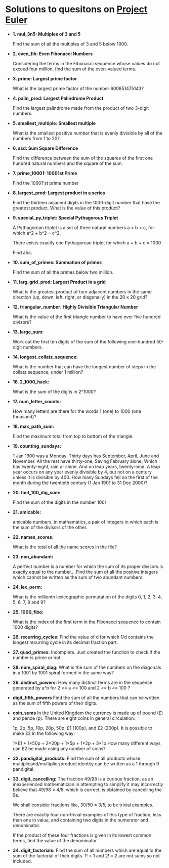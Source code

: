 # Solutions to quesitons on [Project Euler](https://projecteuler.net/archives)
- **1. mul_3n5: Multiples of 3 and 5**

  Find the sum of all the multiples of 3 and 5 below 1000.

- **2. even_fib: Even Fibonacci Numbers**

  Considering the terms in the Fibonacci sequence whose values do not exceed four million, find the sum of the even-valued terms.

- **3. prime: Largest prime factor**

  What is the largest prime factor of the number 600851475143?

- **4. palin_prod: Largest Palindrome Product**

  Find the largest palindrome made from the product of two 3-digit numbers.
  
- **5. smallest_multiple: Smallest multiple**

  What is the smallest positive number that is evenly divisible by all of the numbers from 1 to 20?

- **6. ssd: Sum Square Difference**

  Find the difference between the sum of the squares of the first one hundred natural numbers and the square of the sum.

- **7. prime_10001: 10001st Prime**

  Find the 10001'st prime number

- **8. largest_prod: Largest product in a series**

  Find the thirteen adjacent digits in the 1000-digit number that have the greatest product. What is the value of this product?

- **9. special_py_triplet: Special Pythagorous Triplet**

  A Pythagorean triplet is a set of three natural numbers a < b < c, for which a^2 + b^2 = c^2.

  There exists exactly one Pythagorean triplet for which a + b + c = 1000

  Find a*b*c.

- **10. sum_of_primes: Summation of primes**

  Find the sum of all the primes below two million.

- **11. larg_grid_prod: Largest Product in a grid**

  What is the greatest product of four adjacent numbers in the same direction (up, down, left, right, or diagonally) in the 20 x 20 grid?

- **12. triangular_number: Highly Divisible Triangular Number**

  What is the value of the first triangle number to have over five hundred divisors?

- **13. large_sum:**

  Work out the first ten digits of the sum of the following one-hundred 50-digit numbers.

- **14. longest_collatz_sequence:**

  What is the number that can have the longest number of steps in the collatz sequence, under 1 million?

- **16. 2_1000_hack:**

  What is the sum of the digits in 2^1000?

- **17. num_letter_counts:**

  How many letters are there for the words 1 (one) to 1000 (one thousand)?

- **18. max_path_sum:**

  Find the maximum total from top to bottom of the triangle.

- **19. counting_sundays:**

  1 Jan 1900 was a Monday. Thirty days has September, April, June and November. All the rest have thirty-one, Saving February alone, Which has twenty-eight, rain or shine. And on leap years, twenty-nine. A leap year occurs on any year evenly divisible by 4, but not on a century unless it is divisible by 400. How many Sundays fell on the first of the month during the twentieth century (1 Jan 1901 to 31 Dec 2000)?

- **20. fact_100_dig_sum:**

  Find the sum of the digits in the number 100!

- **21. amicable:**

  amicable numbers, in mathematics, a pair of integers in which each is the sum of the divisors of the other.

- **22. names_scores:**

  What is the total of all the name scores in the file?

- **23. non_abundant:**

  A perfect number is a number for which the sum of its proper divisors is exactly equal to the number....Find the sum of all the positive integers which cannot be written as the sum of two abundant numbers.

- **24. lex_perm:**

  What is the millionth lexicographic permutation of the digits 0, 1, 2, 3, 4, 5, 6, 7, 8 and 9?

- **25. 1000_fibo:**

  What is the index of the first term in the Fibonacci sequence to contain 1000 digits?

- **26. recurring_cycles:**
  Find the value of d for which 1/d contains the longest recurring cycle in its decimal fraction part.

- **27. quad_primes:**
  Incomplete. Just created the function to check if the number is prime or not.

- **28. num_spiral_diag:**
  What is the sum of the numbers on the diagonals in a 1001 by 1001 spiral formed in the same way?

- **29. distinct_powers:**
  How many distinct terms are in the sequence generated by a^b for 2 <= a <= 100 and 2 <= b <= 100 ?

- **digit_fifth_powers**
  Find the sum of all the numbers that can be written as the sum of fifth powers of their digits.

- **coin_sums**
  In the United Kingdom the currency is made up of pound (£) and pence (p). There are eight coins in general circulation:

  1p, 2p, 5p, 10p, 20p, 50p, £1 (100p), and £2 (200p).
  It is possible to make £2 in the following way:

  1×£1 + 1×50p + 2×20p + 1×5p + 1×2p + 3×1p
  How many different ways can £2 be made using any number of coins?

- **32. pandigital_products:**
  Find the sum of all products whose multiplicand/multiplier/product identity can be written as a 1 through 9 pandigital.

- **33. digit_cancelling:**
  The fraction 49/98 is a curious fraction, as an inexperienced mathematician in attempting to simplify it may incorrectly believe that 49/98 = 4/8, which is correct, is obtained by cancelling the 9s.

  We shall consider fractions like, 30/50 = 3/5, to be trivial examples.

  There are exactly four non-trivial examples of this type of fraction, less than one in value, and containing two digits in the numerator and denominator.

  If the product of these four fractions is given in its lowest common terms, find the value of the denominator.

- **34. digit_factorials:**
  Find the sum of all numbers which are equal to the sum of the factorial of their digits. 1! = 1 and 2! = 2 are not sums so not included.